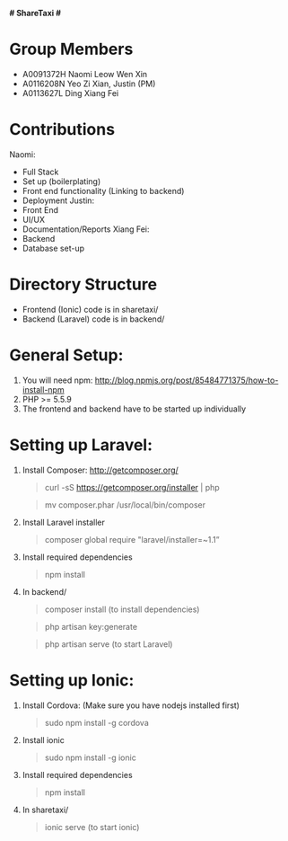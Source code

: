 **# ShareTaxi #**
# Group Members
- A0091372H Naomi Leow Wen Xin
- A0116208N Yeo Zi Xian, Justin (PM)
- A0113627L Ding Xiang Fei

# Contributions
Naomi:
- Full Stack
- Set up (boilerplating)
- Front end functionality (Linking to backend)
- Deployment
Justin:
- Front End
- UI/UX
- Documentation/Reports
Xiang Fei:
- Backend
- Database set-up

# Directory Structure
- Frontend (Ionic) code is in sharetaxi/
- Backend (Laravel) code is in backend/

# General Setup:
1. You will need npm: http://blog.npmjs.org/post/85484771375/how-to-install-npm
2. PHP >= 5.5.9
3. The frontend and backend have to be started up individually

# Setting up Laravel:
1. Install Composer: http://getcomposer.org/

     > curl -sS https://getcomposer.org/installer | php

     > mv composer.phar /usr/local/bin/composer

2. Install Laravel installer
    > composer global require "laravel/installer=~1.1”
3. Install required dependencies
    > npm install
4. In backend/

    > composer install (to install dependencies)

    > php artisan key:generate

    > php artisan serve (to start Laravel)

# Setting up Ionic:
1. Install Cordova: (Make sure you have nodejs installed first)

    > sudo npm install -g cordova

2. Install ionic

    > sudo npm install -g ionic

3. Install required dependencies

    > npm install

4. In sharetaxi/

    > ionic serve (to start ionic)